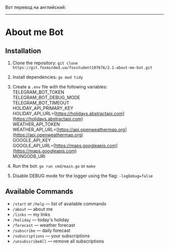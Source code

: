 Вот перевод на английский:

---

# About me Bot

## Installation

1. Clone the repository:
   `git clone https://git.foxminded.ua/foxstudent107676/2.1-about-me-bot.git`

2. Install dependencies:
   `go mod tidy`

3. Create a `.env` file with the following variables:  
   TELEGRAM\_BOT\_TOKEN  
   TELEGRAM\_BOT\_DEBUG\_MODE  
   TELEGRAM\_BOT\_TIMEOUT  
   HOLIDAY\_API\_PRIMARY\_KEY  
   HOLIDAY\_API\_URL=[https://holidays.abstractapi.com](https://holidays.abstractapi.com)  
   WEATHER\_API\_TOKEN  
   WEATHER\_API\_URL=[https://api.openweathermap.org](https://api.openweathermap.org)  
   GOOGLE\_API\_KEY  
   GOOGLE\_API\_URL=[https://maps.googleapis.com](https://maps.googleapis.com)  
   MONGODB\_URI  

4. Run the bot:
   `go run cmd/main.go` or `make`

5. Disable DEBUG mode for the logger using the flag: `-logDebug=false`

## Available Commands

* `/start` or `/help` — list of available commands
* `/about` — about me
* `/links` — my links
* `/holiday` — today's holiday
* `/forecast` — weather forecast
* `/subscribe` — daily forecast
* `/subscriptions` — your subscriptions
* `/unsubscribeAll` — remove all subscriptions
